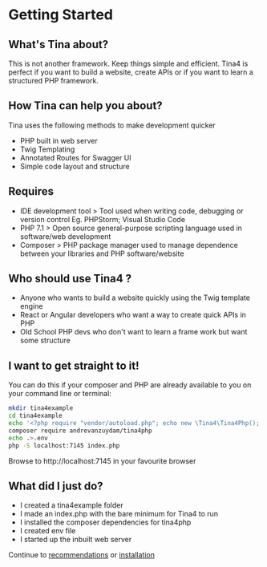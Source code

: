 # Getting Started
## What's Tina about?

This is not another framework. Keep things simple and efficient. Tina4 is perfect if you want to build a website, create APIs or if you want to learn a structured PHP framework.

## How Tina can help you about?

Tina uses the following methods to make development quicker

* PHP built in web server
* Twig Templating
* Annotated Routes for Swagger UI
* Simple code layout and structure

## Requires
* IDE development tool > Tool used when writing code, debugging or version control Eg. PHPStorm; Visual Studio Code
* PHP 7.1 >  Open source general-purpose scripting language used in software/web development
* Composer > PHP package manager used to manage dependence between your libraries and PHP software/website 


## Who should use Tina4 ?

* Anyone who wants to build a website quickly using the Twig template engine
* React or Angular developers who want a way to create quick APIs in PHP
* Old School PHP devs who don't want to learn a frame work but want some structure

## I want to get straight to it!

You can do this if your composer and PHP are already available to you on your command line or terminal:

```sh
mkdir tina4example
cd tina4example
echo '<?php require "vendor/autoload.php"; echo new \Tina4\Tina4Php();' > index.php
composer require andrevanzuydam/tina4php
echo .>.env 
php -S localhost:7145 index.php 

```

Browse to http://localhost:7145 in your favourite browser

## What did I just do?

* I created a tina4example folder
* I made an index.php with the bare minimum for Tina4 to run
* I installed the composer dependencies for tina4php
* I created env file
* I started up the inbuilt web server

Continue to [recommendations](recommendations.md) or [installation](installation.md)